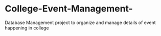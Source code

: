 
 # College-Event-Management- 
Database Management project to organize and manage details of event happening in college

